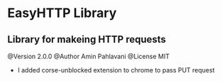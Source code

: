 # EasyHTTP Library

## Library for makeing HTTP requests

@Version 2.0.0
@Author Amin Pahlavani
@License MIT

- I added corse-unblocked extension to chrome to pass PUT request
